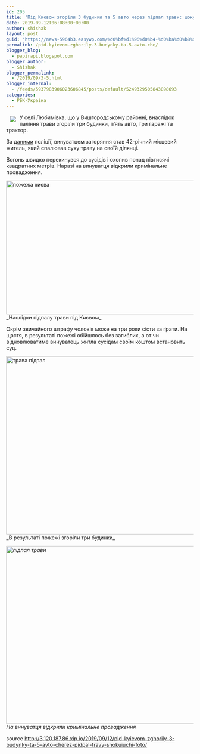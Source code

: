 ```yaml
---
id: 205
title: 'Під Києвом згоріли 3 будинки та 5 авто через підпал трави: шокуючі фото'
date: 2019-09-12T06:08:00+00:00
author: shishak
layout: post
guid: 'https://news-5964b3.easywp.com/%d0%bf%d1%96%d0%b4-%d0%ba%d0%b8%d1%94%d0%b2%d0%be%d0%bc-%d0%b7%d0%b3%d0%be%d1%80%d1%96%d0%bb%d0%b8-3-%d0%b1%d1%83%d0%b4%d0%b8%d0%bd%d0%ba%d0%b8-%d1%82%d0%b0-5-%d0%b0%d0%b2%d1%82%d0%be-%d1%87%d0%b5/'
permalink: /pid-kyievom-zghorily-3-budynky-ta-5-avto-che/
blogger_blog:
  - papirapi.blogspot.com
blogger_author:
  - Shishak
blogger_permalink:
  - /2019/09/3-5.html
blogger_internal:
  - /feeds/5937983906023606845/posts/default/5249329505843898693
categories:
  - РБК-Україна
---
```

<img align="left" vspace="5" hspace="10" src="https://24tv.ua/resources/photos/news/640_DIR/201909/1204276.jpg" />

У селі Любимівка, що у Вишгородському районні, внаслідок паління трави згоріли три будинки, п’ять авто, три гаражі та трактор. 

За <a href="https://kv.npu.gov.ua/news/Informacziya/tri-budinki-ta-p-yat-avto-vigorilo-cherez-palinnya-travi-policziya-vidkrila-kriminalne-provadzhennya/" rel="nofollow noopener noreferrer" target="_blank">даними</a> поліції, винуватцем загоряння став 42-річний місцевий житель, який спалював суху траву на своїй ділянці.

Вогонь швидко перекинувся до сусідів і охопив понад півтисячі квадратних метрів. Наразі на винуватця відкрили кримінальне провадження.

<img alt="пожежа києва " src="https://24tv.ua/resources/photos/news/620_DIR/201909/1204276_9426747.jpg?201909083607" style="width: 640px; height: 359px;" />  
_Наслідки&nbsp;підпалу трави під Києвом_

Окрім звичайного штрафу чоловік може на три роки сісти за ґрати. На щастя, в результаті пожежі обійшлось без загиблих, а от чи відновлюватиме винуватець житла сусідам своїм коштом встановить суд.

<img alt="трава підпал " src="https://24tv.ua/resources/photos/news/620_DIR/201909/1204276_9426748.jpg?201909083607" style="width: 640px; height: 478px;" />  
_В результаті пожежі згоріли три будинки_

_<img alt="підпал трави " src="https://24tv.ua/resources/photos/news/620_DIR/201909/1204276_9426818.jpg?201909084311" style="width: 640px; height: 477px;" />  
На винуватця відкрили кримінальне провадження_

source <http://3.120.187.86.xip.io/2019/09/12/pid-kyievom-zghorily-3-budynky-ta-5-avto-cherez-pidpal-travy-shokuiuchi-foto/>